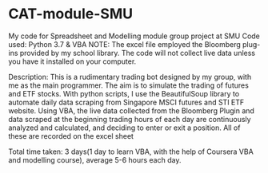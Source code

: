# CAT-module-SMU
My code for Spreadsheet and Modelling module group project at SMU
Code used: Python 3.7 & VBA
NOTE: The excel file employed the Bloomberg plug-ins provided by my school library. The code will not collect live data unless you have it installed on your computer.

Description: This is a rudimentary trading bot designed by my group, with me as the main programmer. The aim is to simulate the trading of futures and ETF stocks.
With python scripts, I use the BeautifulSoup library to automate daily data scraping from Singapore MSCI futures and STI ETF website.
Using VBA, the live data collected from the Bloomberg Plugin and data scraped at the beginning trading hours of each day are continuously analyzed and calculated, and deciding to enter or exit a position. All of these are recorded on the excel sheet

Total time taken: 3 days(1 day to learn VBA, with the help of Coursera VBA and modelling course), average 5-6 hours each day.
